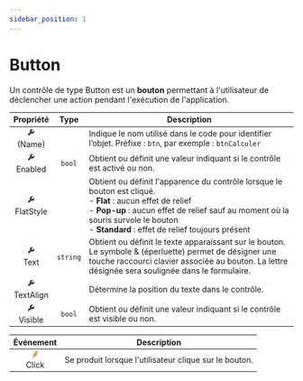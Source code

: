 ```yaml
---
sidebar_position: 1
---
```


# Button

Un contrôle de type Button est un **bouton** permettant à l'utilisateur de déclencher une action pendant l'exécution de l'application.

| Propriété | Type | Description |
| :-------: | :--: | ----------- |
| ![propriété](../_00-shared/_propriete.png) <br/> (Name) | | Indique le nom utilisé dans le code pour identifier l’objet. Préfixe : `btn`, par exemple : `btnCalculer` |
| ![propriété](../_00-shared/_propriete.png) <br/> Enabled | `bool` | Obtient ou définit une valeur indiquant si le contrôle est activé ou non. |
| ![propriété](../_00-shared/_propriete.png) <br/> FlatStyle | | Obtient ou définit l'apparence du contrôle lorsque le bouton est cliqué. <br/> - **Flat** : aucun effet de relief <br/> - **Pop-up** : aucun effet de relief sauf au moment où la souris survole le bouton <br/> - **Standard** : effet de relief toujours présent |
| ![propriété](../_00-shared/_propriete.png) <br/> Text | `string` | Obtient ou définit le texte apparaissant sur le bouton. Le symbole & (éperluette) permet de désigner une touche raccourci clavier associée au bouton. La lettre désignée sera soulignée dans le formulaire. |
| ![propriété](../_00-shared/_propriete.png) <br/> TextAlign | | Détermine la position du texte dans le contrôle. |
| ![propriété](../_00-shared/_propriete.png) <br/> Visible | `bool` | Obtient ou définit une valeur indiquant si le contrôle est visible ou non. |


| Événement | Description |
| :-------: | ----------- |
| ![événement](../_00-shared/_evenement.png) <br/> Click | Se produit lorsque l'utilisateur clique sur le bouton. |
